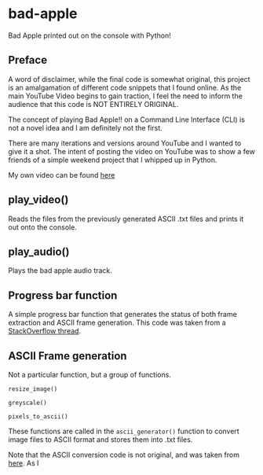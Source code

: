 # bad-apple
 Bad Apple printed out on the console with Python!

## Preface
A word of disclaimer, while the final code is somewhat original, this project is an amalgamation of different code snippets that I found online. As the main YouTube Video begins to gain traction, I feel the need to inform the audience that this code is NOT ENTIRELY ORIGINAL. 

The concept of playing Bad Apple!! on a Command Line Interface (CLI) is not a novel idea and I am definitely not the first. 

There are many iterations and versions around YouTube and I wanted to give it a shot. The intent of posting the video on YouTube was to show a few friends of a simple weekend project that I whipped up in Python. 

My own video can be found [here](https://www.youtube.com/watch?v=AZfrXrk3ZHc)

## play_video()
Reads the files from the previously generated ASCII .txt files and prints it out onto the console. 

## play_audio()
Plays the bad apple audio track. 

## Progress bar function
A simple progress bar function that generates the status of both frame extraction and ASCII frame generation. This code was taken from a [StackOverflow thread](https://stackoverflow.com/questions/6169217/replace-console-output-in-python).

## ASCII Frame generation
Not a particular function, but a group of functions.

```
resize_image()

greyscale()

pixels_to_ascii()

```
These functions are called in the `ascii_generator()` function to convert image files to ASCII format and stores them into .txt files. 

Note that the ASCII conversion code is not original, and was taken from [here](https://github.com/kiteco/python-youtube-code/blob/master/ascii/ascii_convert.py). As I 